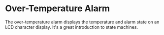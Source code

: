# Over-Temperature Alarm

The over-temperature alarm displays the temperature and alarm state on an LCD character display. It's a great introduction to state machines.